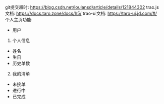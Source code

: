 git提交超时: https://blog.csdn.net/loulansd/article/details/121844302
trao.js文档: https://docs.taro.zone/docs/h5/
trao-ui文档: https://taro-ui.jd.com/#/
个人主页功能:
- 用户
1. 个人信息
+ 姓名
+ 生日
+ 历史单数
2. 我的清单
+ 未接单
+ 进行中
+ 已完成